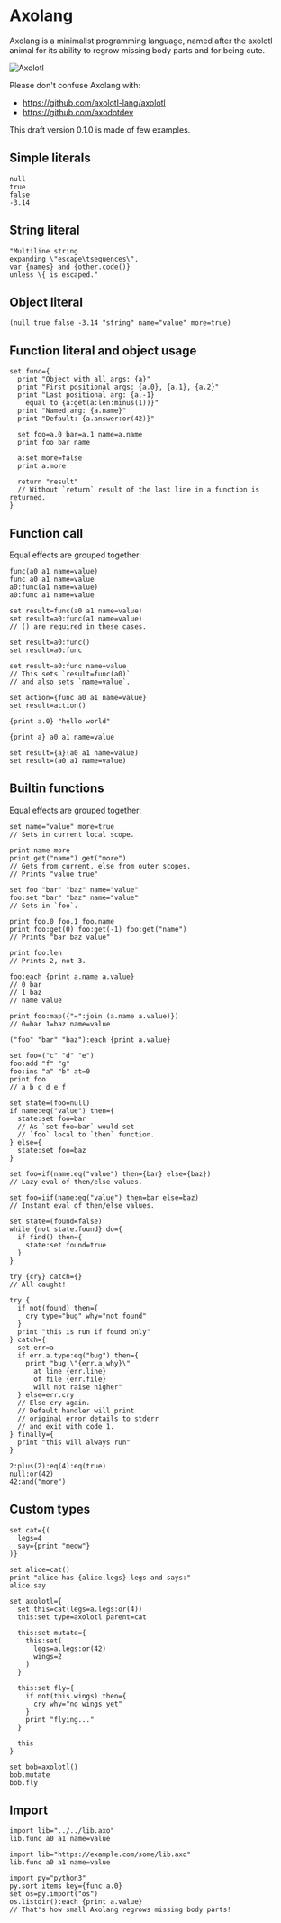# Axolang

Axolang is a minimalist programming language, named after the axolotl animal for its ability to regrow missing body parts and for being cute.

![Axolotl](axolotl.png)

Please don't confuse Axolang with:
* https://github.com/axolotl-lang/axolotl
* https://github.com/axodotdev

This draft version 0.1.0 is made of few examples.

## Simple literals

```axolang
null
true
false
-3.14
```

## String literal

```axolang
"Multiline string
expanding \"escape\tsequences\",
var {names} and {other.code()}
unless \{ is escaped."
```

## Object literal

```axolang
(null true false -3.14 "string" name="value" more=true)
```

## Function literal and object usage

```axolang
set func={
  print "Object with all args: {a}"
  print "First positional args: {a.0}, {a.1}, {a.2}"
  print "Last positional arg: {a.-1}
    equal to {a:get(a:len:minus(1))}"
  print "Named arg: {a.name}"
  print "Default: {a.answer:or(42)}"

  set foo=a.0 bar=a.1 name=a.name
  print foo bar name

  a:set more=false
  print a.more

  return "result"
  // Without `return` result of the last line in a function is returned.
}
```

## Function call

Equal effects are grouped together:

```axolang
func(a0 a1 name=value)
func a0 a1 name=value
a0:func(a1 name=value)
a0:func a1 name=value

set result=func(a0 a1 name=value)
set result=a0:func(a1 name=value)
// () are required in these cases.

set result=a0:func()
set result=a0:func

set result=a0:func name=value
// This sets `result=func(a0)`
// and also sets `name=value`.

set action={func a0 a1 name=value}
set result=action()

{print a.0} "hello world"

{print a} a0 a1 name=value

set result={a}(a0 a1 name=value)
set result=(a0 a1 name=value)
```

## Builtin functions

Equal effects are grouped together:

```axolang
set name="value" more=true
// Sets in current local scope.

print name more
print get("name") get("more")
// Gets from current, else from outer scopes.
// Prints "value true"

set foo "bar" "baz" name="value"
foo:set "bar" "baz" name="value"
// Sets in `foo`.

print foo.0 foo.1 foo.name
print foo:get(0) foo:get(-1) foo:get("name")
// Prints "bar baz value"

print foo:len
// Prints 2, not 3.

foo:each {print a.name a.value}
// 0 bar
// 1 baz
// name value

print foo:map({"=":join (a.name a.value)})
// 0=bar 1=baz name=value

("foo" "bar" "baz"):each {print a.value}

set foo=("c" "d" "e")
foo:add "f" "g"
foo:ins "a" "b" at=0
print foo
// a b c d e f

set state=(foo=null)
if name:eq("value") then={
  state:set foo=bar
  // As `set foo=bar` would set
  // `foo` local to `then` function.
} else={
  state:set foo=baz
}

set foo=if(name:eq("value") then={bar} else={baz})
// Lazy eval of then/else values.

set foo=iif(name:eq("value") then=bar else=baz)
// Instant eval of then/else values.

set state=(found=false)
while {not state.found} do={
  if find() then={
    state:set found=true
  }
}

try {cry} catch={}
// All caught!

try {
  if not(found) then={
    cry type="bug" why="not found"
  }
  print "this is run if found only"
} catch={
  set err=a
  if err.a.type:eq("bug") then={
    print "bug \"{err.a.why}\"
      at line {err.line}
      of file {err.file}
      will not raise higher"
  } else=err.cry
  // Else cry again.
  // Default handler will print
  // original error details to stderr
  // and exit with code 1.
} finally={
  print "this will always run"
}

2:plus(2):eq(4):eq(true)
null:or(42)
42:and("more")
```

## Custom types

```axolang
set cat={(
  legs=4
  say={print "meow"}
)}

set alice=cat()
print "alice has {alice.legs} legs and says:"
alice.say

set axolotl={
  set this=cat(legs=a.legs:or(4))
  this:set type=axolotl parent=cat

  this:set mutate={
    this:set(
      legs=a.legs:or(42)
      wings=2
    )
  }

  this:set fly={
    if not(this.wings) then={
      cry why="no wings yet"
    }
    print "flying..."
  }

  this
}

set bob=axolotl()
bob.mutate
bob.fly
```

## Import

```axolang
import lib="../../lib.axo"
lib.func a0 a1 name=value

import lib="https://example.com/some/lib.axo"
lib.func a0 a1 name=value

import py="python3"
py.sort items key={func a.0}
set os=py.import("os")
os.listdir():each {print a.value}
// That's how small Axolang regrows missing body parts!
```
